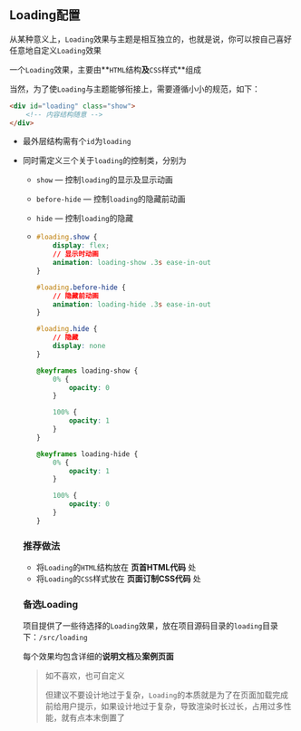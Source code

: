 ## Loading配置

从某种意义上，`Loading`效果与主题是相互独立的，也就是说，你可以按自己喜好任意地自定义`Loading`效果

一个`Loading`效果，主要由**`HTML`结构**及**`CSS`样式**组成

当然，为了使`Loading`与主题能够衔接上，需要遵循小小的规范，如下：

```html
<div id="loading" class="show">
    <!-- 内容结构随意 -->
</div>
```

- 最外层结构需有个`id`为`loading`

- 同时需定义三个关于`loading`的控制类，分别为

  - `show` — 控制`loading`的显示及显示动画

  - `before-hide` — 控制`loading`的隐藏前动画

  - `hide` — 控制`loading`的隐藏

  - ```css
    #loading.show {
        display: flex;
        // 显示时动画
        animation: loading-show .3s ease-in-out
    }
    
    #loading.before-hide {
        // 隐藏前动画
        animation: loading-hide .3s ease-in-out
    }
    
    #loading.hide {
        // 隐藏
        display: none
    }
    
    @keyframes loading-show {
        0% {
            opacity: 0
        }
    
        100% {
            opacity: 1
        }
    }
    
    @keyframes loading-hide {
        0% {
            opacity: 1
        }
    
        100% {
            opacity: 0
        }
    }
    ```

  ### 推荐做法

  - 将`Loading`的`HTML`结构放在 **页首HTML代码** 处
  - 将`Loading`的`CSS`样式放在 **页面订制CSS代码** 处

  ### 备选Loading

  项目提供了一些待选择的`Loading`效果，放在项目源码目录的`loading`目录下：`/src/loading`

  每个效果均包含详细的**说明文档**及**案例页面**

  > 如不喜欢，也可自定义
  >
  > 但建议不要设计地过于复杂，`Loading`的本质就是为了在页面加载完成前给用户提示，如果设计地过于复杂，导致渲染时长过长，占用过多性能，就有点本末倒置了
